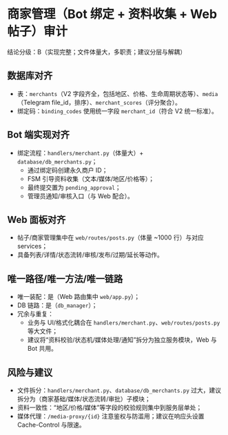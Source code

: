 # 商家管理（Bot 绑定 + 资料收集 + Web 帖子）审计

结论分级：B（实现完整；文件体量大，多职责；建议分层与解耦）

## 数据库对齐
- 表：`merchants`（V2 字段齐全，包括地区、价格、生命周期状态等）、`media`（Telegram file_id，排序）、`merchant_scores`（评分聚合）。
- 绑定码：`binding_codes` 使用统一字段 `merchant_id`（符合 V2 统一标准）。

## Bot 端实现对齐
- 绑定流程：`handlers/merchant.py`（体量大）+ `database/db_merchants.py`；
  - 通过绑定码创建永久商户 ID；
  - FSM 引导资料收集（文本/媒体/地区/价格等）；
  - 最终提交置为 `pending_approval`；
  - 管理员通知/审核入口（与 Web 配合）。

## Web 面板对齐
- 帖子/商家管理集中在 `web/routes/posts.py`（体量 ~1000 行）与对应 services；
- 具备列表/详情/状态流转/审核/发布/过期/延长等动作。

## 唯一路径/唯一方法/唯一链路
- 唯一装配：是（Web 路由集中 `web/app.py`）；
- DB 链路：是（`db_manager`）；
- 冗余与重复：
  - 业务与 UI/格式化耦合在 `handlers/merchant.py`、`web/routes/posts.py` 等大文件；
  - 建议将“资料校验/状态机/媒体处理/通知”拆分为独立服务模块，Web 与 Bot 共用。

## 风险与建议
- 文件拆分：`handlers/merchant.py`、`database/db_merchants.py` 过大，建议拆分为（商家基础/媒体/状态流转/审批）子模块；
- 资料一致性：“地区/价格/媒体”等字段的校验规则集中到服务层单处；
- 媒体代理：`/media-proxy/{id}` 注意鉴权与防滥用；建议在响应头设置 Cache-Control 与限速。

